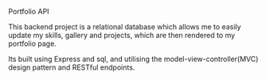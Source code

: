 Portfolio API

This backend project is a relational database which allows me to easily update my skills, gallery and projects, which are then rendered to my  portfolio page.

Its built using Express and sql, and utilising the model-view-controller(MVC) design pattern and RESTful endpoints.

